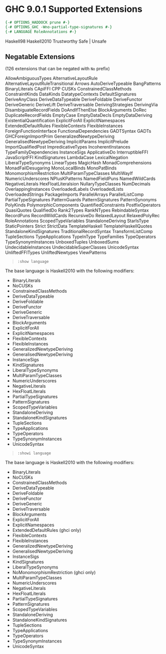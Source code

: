 # GHC 9.0.1 Supported Extensions


```hs
{-# OPTIONS_HADDOCK prune #-}
{-# OPTIONS_GHC -Wno-partial-type-signatures #-}
{-# LANGUAGE RoleAnnotations #-}
```

Haskell98
Haskell2010
Trustworthy
Safe | Unsafe

## Negatable Extensions
(126 extensions that can be negated with `No` prefix)

AllowAmbiguousTypes
AlternativeLayoutRule
AlternativeLayoutRuleTransitional
Arrows
AutoDeriveTypeable
BangPatterns
BinaryLiterals
CApiFFI
CPP
CUSKs
ConstrainedClassMethods
ConstraintKinds
DataKinds
DatatypeContexts
DefaultSignatures
DeriveAnyClass
DeriveDataTypeable
DeriveFoldable
DeriveFunctor
DeriveGeneric
DeriveLift
DeriveTraversable
DerivingStrategies
DerivingVia
DisambiguateRecordFields
DoAndIfThenElse
BlockArguments
DoRec
DuplicateRecordFields
EmptyCase
EmptyDataDecls
EmptyDataDeriving
ExistentialQuantification
ExplicitForAll
ExplicitNamespaces
ExtendedDefaultRules
FlexibleContexts
FlexibleInstances
ForeignFunctionInterface
FunctionalDependencies
GADTSyntax
GADTs
GHCForeignImportPrim
GeneralizedNewtypeDeriving
GeneralisedNewtypeDeriving
ImplicitParams
ImplicitPrelude
ImportQualifiedPost
ImpredicativeTypes
IncoherentInstances
TypeFamilyDependencies
InstanceSigs
ApplicativeDo
InterruptibleFFI
JavaScriptFFI
KindSignatures
LambdaCase
LexicalNegation
LiberalTypeSynonyms
LinearTypes
MagicHash
MonadComprehensions
MonadFailDesugaring
MonoLocalBinds
MonoPatBinds
MonomorphismRestriction
MultiParamTypeClasses
MultiWayIf
NumericUnderscores
NPlusKPatterns
NamedFieldPuns
NamedWildCards
NegativeLiterals
HexFloatLiteralsion
NullaryTypeClasses
NumDecimals
OverlappingInstances
OverloadedLabels
OverloadedLists
OverloadedStrings
PackageImports
ParallelArrays
ParallelListComp
PartialTypeSignatures
PatternGuards
PatternSignatures
PatternSynonyms
PolyKinds
PolymorphicComponents
QuantifiedConstraints
PostfixOperators
QuasiQuotes
QualifiedDo
Rank2Types
RankNTypes
RebindableSyntax
RecordPuns
RecordWildCards
RecursiveDo
RelaxedLayout
RelaxedPolyRec
RoleAnnotations
ScopedTypeVariables
StandaloneDeriving
StarIsType
StaticPointers
Strict
StrictData
TemplateHaskell
TemplateHaskellQuotes
StandaloneKindSignatures
TraditionalRecordSyntax
TransformListComp
TupleSections
TypeApplications
TypeInType
TypeFamilies
TypeOperators
TypeSynonymInstances
UnboxedTuples
UnboxedSums
UndecidableInstances
UndecidableSuperClasses
UnicodeSyntax
UnliftedFFITypes
UnliftedNewtypes
ViewPatterns


> `:show language`

The base language is Haskell2010 with the following modifiers:
- BinaryLiterals
- NoCUSKs
- ConstrainedClassMethods
- DeriveDataTypeable
- DeriveFoldable
- DeriveFunctor
- DeriveGeneric
- DeriveTraversable
- BlockArguments
- ExplicitForAll
- ExplicitNamespaces
- FlexibleContexts
- FlexibleInstances
- GeneralizedNewtypeDeriving
- GeneralisedNewtypeDeriving
- InstanceSigs
- KindSignatures
- LiberalTypeSynonyms
- MultiParamTypeClasses
- NumericUnderscores
- NegativeLiterals
- HexFloatLiterals
- PartialTypeSignatures
- PatternSignatures
- ScopedTypeVariables
- StandaloneDeriving
- StandaloneKindSignatures
- TupleSections
- TypeApplications
- TypeOperators
- TypeSynonymInstances
- UnicodeSyntax


> `:showi language`

The base language is Haskell2010 with the following modifiers:
- BinaryLiterals
- NoCUSKs
- ConstrainedClassMethods
- DeriveDataTypeable
- DeriveFoldable
- DeriveFunctor
- DeriveGeneric
- DeriveTraversable
- BlockArguments
- ExplicitForAll
- ExplicitNamespaces
- ExtendedDefaultRules          (ghci only)
- FlexibleContexts
- FlexibleInstances
- GeneralizedNewtypeDeriving
- GeneralisedNewtypeDeriving
- InstanceSigs
- KindSignatures
- LiberalTypeSynonyms
- NoMonomorphismRestriction     (ghci only)
- MultiParamTypeClasses
- NumericUnderscores
- NegativeLiterals
- HexFloatLiterals
- PartialTypeSignatures
- PatternSignatures
- ScopedTypeVariables
- StandaloneDeriving
- StandaloneKindSignatures
- TupleSections
- TypeApplications
- TypeOperators
- TypeSynonymInstances
- UnicodeSyntax
